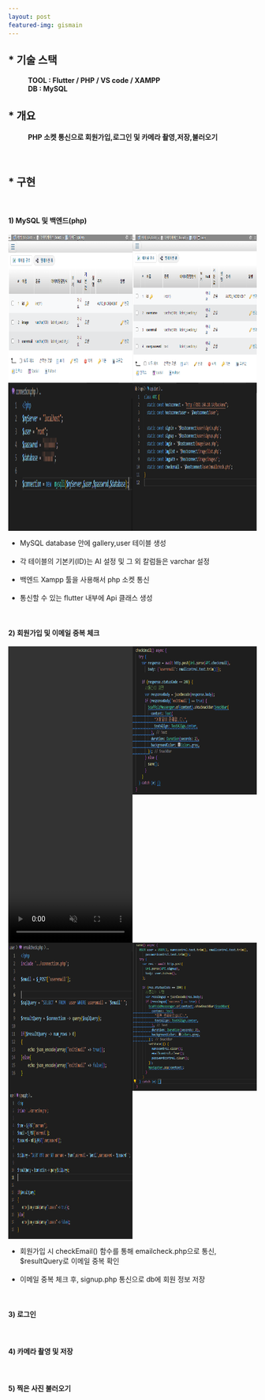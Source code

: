 ```yaml
---
layout: post
featured-img: gismain
---
```



## * 기술 스택 
<h4 style="margin-left: 40px;" > TOOL : Flutter / PHP / VS code / XAMPP 
<br>DB :   MySQL </h4>



## * 개요
<h4 style="margin-left: 40px;">PHP 소켓 통신으로<strong> 회원가입,로그인</strong> 및 <strong>카메라 촬영,저장,불러오기</strong></h4>


<div>
<br>
<h2>* 구현</h2>
<br>
<h4>1) MySQL 및 백엔드(php)</h4>
    <div style=" display: flex;mjustify-content: space-between; flex-wrap: wrap;" >
      <img src="/assets/img/posts/1.galleryDB.png"   style="width: 50%; height: 300px; "/>
      <img src="/assets/img/posts/1.userDB.png"   style="width: 50%; height: 300px;  "/>
      <img src="/assets/img/posts/1.phpconnection.png"   style="width: 50%; height: 300px;  "/>
      <img src="/assets/img/posts/1.apiconnection.png"   style="width: 50%; height: 300px;  "/>
       <ul>
      <li>MySQL database 안에 gallery,user 테이블 생성</li>
      <br>
      <li>각 테이블의 기본키(ID)는 AI 설정 및 그 외 칼럼들은 varchar 설정</li>
      <br>
      <li>백엔드 Xampp 툴을 사용해서 php 소켓 통신</li>
      <br>
      <li>통신할 수 있는 flutter 내부에 Api 클래스 생성</li>
      <br>
    </ul>
    
   </div>
<h4>2) 회원가입 및 이메일 중복 체크</h4>
    <div style=" display: flex;mjustify-content: space-between; flex-wrap: wrap;" >
        <video src="/assets/img/posts/flutter-2.mp4"  style="width: 50%;height:600px" controls autoplay muted></video>
    <img src="/assets/img/posts/2.checkemail.png"   style="width: 50%; height: 300px; "/>
      <img src="/assets/img/posts/2.checkemaiphp.png"   style="width: 50%; height: 300px;  "/>
      <img src="/assets/img/posts/2.signip.png"   style="width: 50%; height: 300px;  "/>
      <img src="/assets/img/posts/2.signipphp.png"   style="width: 50%; height: 300px;  "/>
     <ul>
      <li>회원가입 시 checkEmail() 함수를 통해 emailcheck.php으로 통신, $resultQuery로 이메일 중복 확인</li>
      <br>
      <li>이메일 중복 체크 후, signup.php 통신으로 db에 회원 정보 저장</li>
    </ul>


   </div>
<br>
<h4>3) 로그인 </h4>
  <div style=" display: flex;mjustify-content: space-between; flex-wrap: wrap;" >

   </div>
 <div style=" display: flex;mjustify-content: space-between; flex-wrap: wrap;" >
   
   </div>
<br>
<h4>4) 카메라 촬영 및 저장</h4>
<div style=" display: flex;mjustify-content: space-between; flex-wrap: wrap;" >
   

</div>

<br>
<h4>5) 찍은 사진 불러오기</h4>
<div style=" display: flex;mjustify-content: space-between; flex-wrap: wrap;" >
   

</div>



 
 